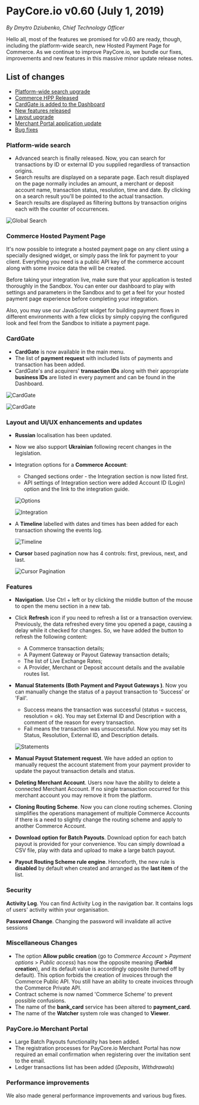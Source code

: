 # **PayCore.io v0.60 (July 1, 2019)**

*By Dmytro Dziubenko, Chief Technology Officer*

Hello all, most of the features we promised for v0.60 are ready, though, including the platform-wide search, new Hosted Payment Page for Commerce. As we continue to improve PayCore.io, we bundle our fixes, improvements and new features in this massive minor update release notes. 

## List of changes

- [Platform-wide search upgrade](#platform-wide-search)
- [Commerce HPP Released](#commerce-hosted-payment-page)
- [CardGate is added to the Dashboard](#cardgate)
- [New features released](#features)
- [Layout upgrade](#layout-and-uiux-enhancements-and-updates)
- [Merchant Portal application update](#paycoreio-merchant-portal)
- [Bug fixes](#performance-improvements)

### Platform-wide search

- Advanced search is finally released. Now, you can search for transactions by ID or external ID you supplied regardless of transaction origins.
- Search results are displayed on a separate page. Each result displayed on the page normally includes an amount, a merchant or deposit account name, transaction status, resolution, time and date. By clicking on a search result you'll be pointed to the actual transaction.
- Search results are displayed as filtering buttons by transaction origins each with the counter of occurrences.


![Global Search](images/v0.60/global_search.png)

### Commerce Hosted Payment Page

It's now possible to integrate a hosted payment page on any client using a specially designed widget, or simply pass the link for payment to your client. Everything you need is a public API key of the commerce account along with some invoice data the will be created. 

Before taking your integration live, make sure that your application is tested thoroughly in the Sandbox. You can enter our dashboard to play with settings and parameters in the Sandbox and to get a feel for your hosted payment page experience before completing your integration. 

Also, you may use our JavaScript widget for building payment flows in different environments with a few clicks by simply copying the configured look and feel from the Sandbox to initiate a payment page.

### CardGate

- **CardGate** is now available in the main menu.
- The list of **payment request** with included lists of payments and transaction has been added. 
- CardGate's and acquirers' **transaction IDs** along with their appropriate **business IDs** are listed in every payment and can be found in the Dashboard.

![CardGate](images/v0.60/card_gate1.png)

![CardGate](images/v0.60/card_gate2.png)

### Layout and UI/UX enhancements and updates

- **Russian** localisation has been updated.
- Now we also support **Ukrainian** following recent changes in the legislation.
- Integration options for a **Commerce Account**:
    - Changed sections order - the Integration section is now listed first.
    - API settings of Integration section were added Account ID (Login) option and the link to the integration guide.

    ![Options](images/v0.60/options.png)

    ![Integration](images/v0.60/integr.png)

- A **Timeline** labelled with dates and times has been added for each transaction showing the events log.

    ![Timeline](images/v0.60/timeline.png)

- **Cursor** based pagination now has 4 controls: first, previous, next, and last.

    ![Cursor Pagination](images/v0.60/cursor.png)

### Features

- **Navigation**. Use Ctrl + left or by clicking the middle button of the mouse to open the menu section in a new tab.
- Click **Refresh** icon if you need to refresh a list or a transaction overview. Previously, the data refreshed every time you opened a page, causing a delay while it checked for changes. So, we have added the button to refresh the following content:
    - A Commerce transaction details;
    - A Payment Gateway or Payout Gateway transaction details;
    - The list of Live Exchange Rates;
    - A Provider, Merchant or Deposit account details and the available routes list.
- **Manual Statements (Both Payment and Payout Gateways )**. Now you can manually change the status of a payout transaction to 'Success' or 'Fail'.
    - Success means the transaction was successful (status = success, resolution = ok). You may set External ID and Description with a comment of the reason for every transaction. 
    - Fail means the transaction was unsuccessful. Now you may set its Status, Resolution, External ID, and Description details.

    ![Statements](images/v0.60/manual_statement.png)
    
- **Manual Payout Statement request**. We have added an option to manually request the account statement from your payment provider to update the payout transaction details and status.
- **Deleting Merchant Account**. Users now have the ability to delete a connected Merchant Account. If no single transaction occurred for this merchant account you may remove it from the platform.
- **Cloning Routing Scheme**. Now you can clone routing schemes. Cloning simplifies the operations management of multiple Commerce Accounts if there is a need to slightly change the routing scheme and apply to another Commerce Account.
- **Download option for Batch Payouts**. Download option for each batch payout is provided for your convenience. You can simply download a CSV file, play with data and upload to make a large batch payout.
- **Payout Routing Scheme rule engine**. Henceforth, the new rule is **disabled** by default when created and arranged as the **last item** of the list.

### Security

**Activity Log**. You can find Activity Log in the navigation bar. It contains logs of users' activity within your organisation. 

**Password Change**. Changing the password will invalidate all active sessions

### Miscellaneous Changes

- The option **Allow public creation** (go to _Commerce Account_ > _Payment options_ > _Public access_) has now the opposite meaning (**Forbid creation**), and its default value is accordingly opposite (turned off by default). This option forbids the creation of invoices through the Commerce Public API. You still have an ability to create invoices through the Commerce Private API.
- Contract scheme is now named 'Commerce Scheme' to prevent possible confusions.
- The name of the **bank_card** service has been altered to **payment_card**.
- The name of the **Watcher** system role was changed to **Viewer**.


### PayCore.io Merchant Portal

- Large Batch Payouts functionality has been added.
- The registration processes for PayCore.io Merchant Portal has now required an email confirmation when registering over the invitation sent to the email.
- Ledger transactions list has been added (_Deposits_, _Withdrawals_)

### Performance improvements

We also made general performance improvements and various bug fixes.



